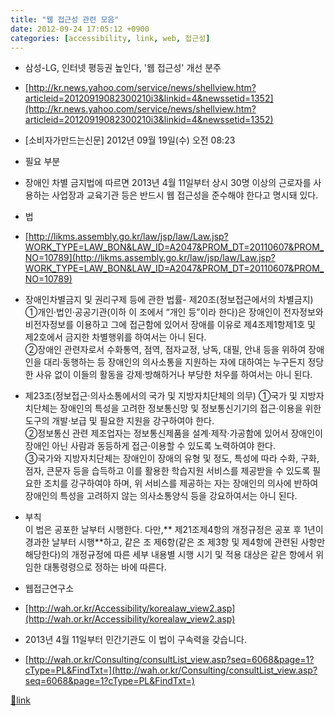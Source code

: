 ```yaml
---
title: "웹 접근성 관련 모음"
date: 2012-09-24 17:05:12 +0900
categories: [accessibility, link, web, 접근성]
---
```


- 삼성-LG, 인터넷 평등권 높인다, '웹 접근성' 개선 분주
- [http://kr.news.yahoo.com/service/news/shellview.htm?articleid=20120919082300210i3&linkid=4&newssetid=1352](http://kr.news.yahoo.com/service/news/shellview.htm?articleid=20120919082300210i3&linkid=4&newssetid=1352)
- [소비자가만드는신문] 2012년 09월 19일(수) 오전 08:23
- 필요 부분
- 장애인 차별 금지법에 따르면 2013년 4월 11일부터 상시 30명 이상의 근로자를 사용하는 사업장과 교육기관 등은 반드시 웹 접근성을 준수해야 한다고 명시돼 있다. 


- 법
- [http://likms.assembly.go.kr/law/jsp/law/Law.jsp?WORK_TYPE=LAW_BON&LAW_ID=A2047&PROM_DT=20110607&PROM_NO=10789](http://likms.assembly.go.kr/law/jsp/law/Law.jsp?WORK_TYPE=LAW_BON&LAW_ID=A2047&PROM_DT=20110607&PROM_NO=10789)
- 장애인차별금지 및 권리구제 등에 관한 법률- 제20조(정보접근에서의 차별금지) ①개인·법인·공공기관(이하 이 조에서 “개인 등”이라 한다)은 장애인이 전자정보와 비전자정보를 이용하고 그에 접근함에 있어서 장애를 이유로 제4조제1항제1호 및 제2호에서 금지한 차별행위를 하여서는 아니 된다.  
②장애인 관련자로서 수화통역, 점역, 점자교정, 낭독, 대필, 안내 등을 위하여 장애인을 대리·동행하는 등 장애인의 의사소통을 지원하는 자에 대하여는 누구든지 정당한 사유 없이 이들의 활동을 강제·방해하거나 부당한 처우를 하여서는 아니 된다.
- 제23조(정보접근·의사소통에서의 국가 및 지방자치단체의 의무) ①국가 및 지방자치단체는 장애인의 특성을 고려한 정보통신망 및 정보통신기기의 접근·이용을 위한 도구의 개발·보급 및 필요한 지원을 강구하여야 한다.  
②정보통신 관련 제조업자는 정보통신제품을 설계·제작·가공함에 있어서 장애인이 장애인 아닌 사람과 동등하게 접근·이용할 수 있도록 노력하여야 한다.  
③국가와 지방자치단체는 장애인이 장애의 유형 및 정도, 특성에 따라 수화, 구화, 점자, 큰문자 등을 습득하고 이를 활용한 학습지원 서비스를 제공받을 수 있도록 필요한 조치를 강구하여야 하며, 위 서비스를 제공하는 자는 장애인의 의사에 반하여 장애인의 특성을 고려하지 않는 의사소통양식 등을 강요하여서는 아니 된다.
- 부칙   
이 법은 공포한 날부터 시행한다. 다만,** 제21조제4항의 개정규정은 공포 후 1년이 경과한 날부터 시행**하고, 같은 조 제6항(같은 조 제3항 및 제4항에 관련된 사항만 해당한다)의 개정규정에 따른 세부 내용별 시행 시기 및 적용 대상은 같은 항에서 위임한 대통령령으로 정하는 바에 따른다.



- 웹접근연구소
- [http://wah.or.kr/Accessibility/korealaw_view2.asp](http://wah.or.kr/Accessibility/korealaw_view2.asp)
- 2013년 4월 11일부터 민간기관도 이 법이 구속력을 갖습니다.
- [http://wah.or.kr/Consulting/consultList_view.asp?seq=6068&page=1?cType=PL&FindTxt=](http://wah.or.kr/Consulting/consultList_view.asp?seq=6068&page=1?cType=PL&FindTxt=)






[🔗link](http://www.mins01.com/mh/tech/read/799)